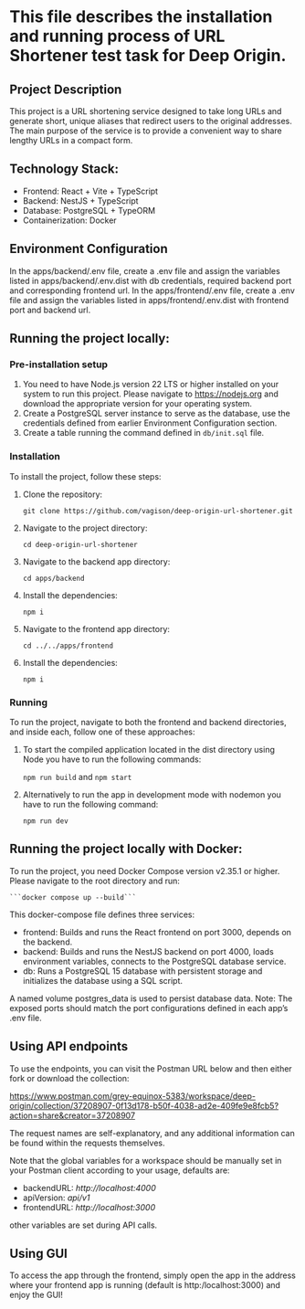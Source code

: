This file describes the installation and running process of URL Shortener test task for Deep Origin.
====================================================================================================
## Project Description
This project is a URL shortening service designed to take long URLs and generate short, unique aliases that redirect users to the original addresses.
The main purpose of the service is to provide a convenient way to share lengthy URLs in a compact form.

## Technology Stack:
- Frontend: React + Vite + TypeScript
- Backend: NestJS + TypeScript
- Database: PostgreSQL + TypeORM
- Containerization: Docker

## Environment Configuration
In the apps/backend/.env file, create a .env file and assign the variables listed in apps/backend/.env.dist with db credentials, required backend port and corresponding frontend url.
In the apps/frontend/.env file, create a .env file and assign the variables listed in apps/frontend/.env.dist with frontend port and backend url.

## Running the project locally:
### Pre-installation setup
1. You need to have Node.js version 22 LTS or higher installed on your system to run this project. Please navigate to https://nodejs.org and download the appropriate version for your operating system.
2. Create a PostgreSQL server instance to serve as the database, use the credentials defined from earlier Environment Configuration section.
3. Create a table running the command defined in ```db/init.sql``` file.

### Installation
To install the project, follow these steps:
1. Clone the repository:

    ```git clone https://github.com/vagison/deep-origin-url-shortener.git```

2. Navigate to the project directory:

    ```cd deep-origin-url-shortener```

3. Navigate to the backend app directory:

    ```cd apps/backend```

4. Install the dependencies:

    ```npm i```

5. Navigate to the frontend app directory:

    ```cd ../../apps/frontend```

6. Install the dependencies:

    ```npm i```

### Running
To run the project, navigate to both the frontend and backend directories, and inside each, follow one of these approaches:

1. To start the compiled application located in the dist directory using Node you have to run the following commands:

    ```npm run build``` and ```npm start```

2. Alternatively to run the app in development mode with nodemon you have to run the following command:

    ```npm run dev```


## Running the project locally with Docker:
To run the project, you need Docker Compose version v2.35.1 or higher. Please navigate to the root directory and run:

    ```docker compose up --build```

This docker-compose file defines three services:
- frontend: Builds and runs the React frontend on port 3000, depends on the backend.
- backend: Builds and runs the NestJS backend on port 4000, loads environment variables, connects to the PostgreSQL database service.
- db: Runs a PostgreSQL 15 database with persistent storage and initializes the database using a SQL script.

A named volume postgres_data is used to persist database data.
Note: The exposed ports should match the port configurations defined in each app’s .env file.


## Using API endpoints
To use the endpoints, you can visit the Postman URL below and then either fork or download the collection:

https://www.postman.com/grey-equinox-5383/workspace/deep-origin/collection/37208907-0f13d178-b50f-4038-ad2e-409fe9e8fcb5?action=share&creator=37208907

The request names are self-explanatory, and any additional information can be found within the requests themselves.

Note that the global variables for a workspace should be manually set in your Postman client according to your usage, defaults are:
- backendURL: *http://localhost:4000*
- apiVersion: *api/v1*
- frontendURL: *http://localhost:3000*

other variables are set during API calls.


## Using GUI
To access the app through the frontend, simply open the app in the address where your frontend app is running (default is http:/localhost:3000) and enjoy the GUI!

